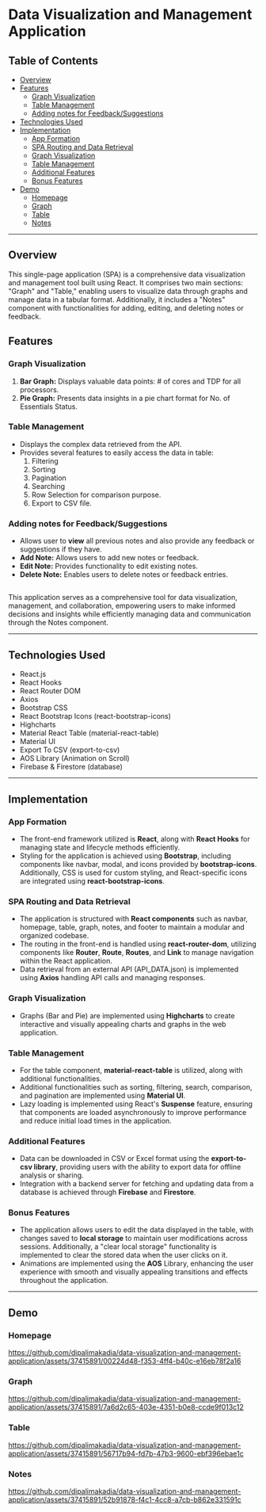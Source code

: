 # Data Visualization and Management Application

## **Table of Contents**
 - [Overview](#Overview)
 - [Features](#Features)
     - [Graph Visualization](#GraphVisualization)
     - [Table Management](#TableManagement)
     - [Adding notes for Feedback/Suggestions](#Notes)
 - [Technologies Used](#TechUsed)
 - [Implementation](#Implementation)
     - [App Formation](#AppFormation)
     - [SPA Routing and Data Retrieval](#SPA)
     - [Graph Visualization](#GV)
     - [Table Management](#TM)
     - [Additional Features](#AdditionalFeatures)
     - [Bonus Features](#BonusFeatures)
 - [Demo](#Demo)
     - [Homepage](#HomepageDemo)
     - [Graph](#GraphDemo)
     - [Table](#TableDemo)
     - [Notes](#NotesDemo)

***

<a id="Overview"></a>
## Overview
This single-page application (SPA) is a comprehensive data visualization and management tool built using React. It comprises two main sections: "Graph" and "Table," enabling users to visualize data through graphs and manage data in a tabular format. Additionally, it includes a "Notes" component with functionalities for adding, editing, and deleting notes or feedback.

<a id="Features"></a>
## Features

<a id="GraphVisualization"></a>
### Graph Visualization
1. **Bar Graph:** Displays valuable data points: # of cores and TDP for all processors.
2. **Pie Graph:** Presents data insights in a pie chart format for No. of Essentials Status. 

<a id="TableManagement"></a>
### Table Management
- Displays the complex data retrieved from the API. 
- Provides several features to easily access the data in table: 
    1. Filtering
    2. Sorting
    3. Pagination
    4. Searching
    5. Row Selection for comparison purpose.
    6. Export to CSV file.

<a id="Notes"></a>
### Adding notes for Feedback/Suggestions
- Allows user to **view** all previous notes and also provide any feedback or suggestions if they have.
- **Add Note:** Allows users to add new notes or feedback.
- **Edit Note:** Provides functionality to edit existing notes.
- **Delete Note:** Enables users to delete notes or feedback entries.

##

This application serves as a comprehensive tool for data visualization, management, and collaboration, empowering users to make informed decisions and insights while efficiently managing data and communication through the Notes component.

***

<a id="TechUsed"></a>
## Technologies Used

* React.js
* React Hooks
* React Router DOM
* Axios
* Bootstrap CSS
* React Bootstrap Icons (react-bootstrap-icons)
* Highcharts
* Material React Table (material-react-table)
* Material UI
* Export To CSV (export-to-csv)
* AOS Library (Animation on Scroll)
* Firebase & Firestore (database)

***
<a id="Implementation"></a>
## Implementation

<a id="AppFormation"></a>
### App Formation
- The front-end framework utilized is **React**, along with **React Hooks** for managing state and lifecycle methods efficiently.
- Styling for the application is achieved using **Bootstrap**, including components like navbar, modal, and icons provided by **bootstrap-icons**. Additionally, CSS is used for custom styling, and React-specific icons are integrated using **react-bootstrap-icons**.

<a id="SPA"></a>
### SPA Routing and Data Retrieval
- The application is structured with **React components** such as navbar, homepage, table, graph, notes, and footer to maintain a modular and organized codebase.
- The routing in the front-end is handled using **react-router-dom**, utilizing components like **Router**, **Route**, **Routes**, and **Link** to manage navigation within the React application.
- Data retrieval from an external API (API_DATA.json) is implemented using **Axios** handling API calls and managing responses.

<a id="GV"></a>
### Graph Visualization
- Graphs (Bar and Pie) are implemented using **Highcharts** to create interactive and visually appealing charts and graphs in the web application.

<a id="TM"></a>
### Table Management
- For the table component, **material-react-table** is utilized, along with additional functionalities. 
- Additional functionalities such as sorting, filtering, search, comparison, and pagination are implemented using **Material UI**.
- Lazy loading is implemented using React's **Suspense** feature, ensuring that components are loaded asynchronously to improve performance and reduce initial load times in the application.

<a id="AdditionalFeatures"></a>
### Additional Features
- Data can be downloaded in CSV or Excel format using the **export-to-csv library**, providing users with the ability to export data for offline analysis or sharing.
- Integration with a backend server for fetching and updating data from a database is achieved through **Firebase** and **Firestore**.

<a id="BonusFeatures"></a>
### Bonus Features
- The application allows users to edit the data displayed in the table, with changes saved to **local storage** to maintain user modifications across sessions. Additionally, a "clear local storage" functionality is implemented to clear the stored data when the user clicks on it.
- Animations are implemented using the **AOS** Library, enhancing the user experience with smooth and visually appealing transitions and effects throughout the application.

***

<a id="Demo"></a>
## Demo

<a id="HomepageDemo"></a>
### Homepage
https://github.com/dipalimakadia/data-visualization-and-management-application/assets/37415891/00224d48-f353-4ff4-b40c-e16eb78f2a16

<a id="GraphDemo"></a>
### Graph
https://github.com/dipalimakadia/data-visualization-and-management-application/assets/37415891/7a6d2c65-403e-4351-b0e8-ccde9f013c12

<a id="TableDemo"></a>
### Table
https://github.com/dipalimakadia/data-visualization-and-management-application/assets/37415891/56717b94-fd7b-47b3-9600-ebf396ebae1c

<a id="NotesDemo"></a>
### Notes
https://github.com/dipalimakadia/data-visualization-and-management-application/assets/37415891/52b91878-f4c1-4cc8-a7cb-b862e331591c


